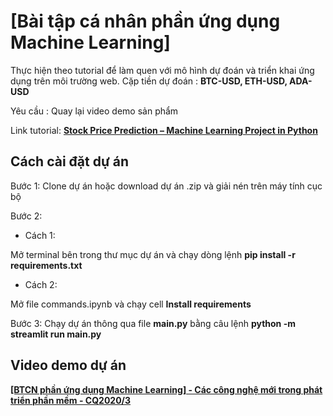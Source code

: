 # [Bài tập cá nhân phần ứng dụng Machine Learning]

Thực hiện theo tutorial để làm quen với mô hình dự đoán và triển khai ứng dụng trên môi trường web.
Cặp tiền dự đoán : **BTC-USD, ETH-USD, ADA-USD**

Yêu cầu : Quay lại video demo sản phẩm

Link tutorial: **[Stock Price Prediction – Machine Learning Project in Python](https://data-flair.training/blogs/stock-price-prediction-machine-learning-project-in-python/?fbclid=IwZXh0bgNhZW0CMTAAAR3JxQ-kL9aQGy0H3YYxDR9ycwLAQQbXel8tuOU3Z6Xem0jsIMP57NKYHJU_aem_h_GpkN-OR84PUtb5JEytow)**

## Cách cài đặt dự án

Bước 1: Clone dự án hoặc download dự án .zip và giải nén trên máy tính cục bộ

Bước 2:

- Cách 1:

Mở terminal bên trong thư mục dự án và chạy dòng lệnh **pip install -r requirements.txt**

- Cách 2:

Mở file commands.ipynb và chạy cell **Install requirements**

Bước 3: Chạy dự án thông qua file **main.py** bằng câu lệnh **python -m streamlit run main.py**

## Video demo dự án

**[[BTCN phần ứng dụng Machine Learning] - Các công nghệ mới trong phát triển phần mềm - CQ2020/3](https://drive.google.com/file/d/1KedRLlmcH6FtJ9K4QQObCDjzQNAhshyV/view?usp=sharing)**
